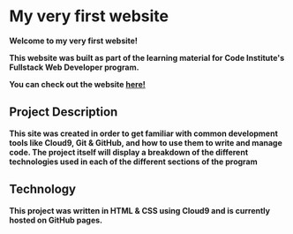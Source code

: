 # <strong> My very first website

Welcome to my very first website!

This website was built as part of the learning material for Code Institute's Fullstack Web Developer program.

You can check out the website [here!](story.txt)

## <strong> Project Description
This site was created in order to get familiar with common development tools like Cloud9, Git & GitHub, and how to use them to write and manage code. The project itself will display a breakdown of the different technologies used in each of the different sections of the program

## <strong> Technology
This project was written in HTML & CSS using Cloud9 and is currently hosted on GitHub pages.
